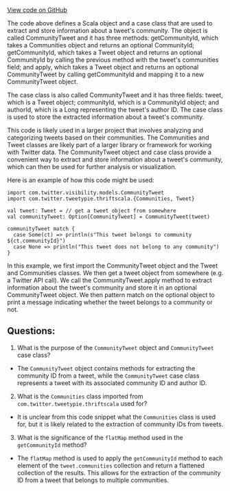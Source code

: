 [View code on GitHub](https://github.com/misbahsy/the-algorithm/visibilitylib/src/main/scala/com/twitter/visibility/models/CommunityTweet.scala)

The code above defines a Scala object and a case class that are used to extract and store information about a tweet's community. The object is called CommunityTweet and it has three methods: getCommunityId, which takes a Communities object and returns an optional CommunityId; getCommunityId, which takes a Tweet object and returns an optional CommunityId by calling the previous method with the tweet's communities field; and apply, which takes a Tweet object and returns an optional CommunityTweet by calling getCommunityId and mapping it to a new CommunityTweet object.

The case class is also called CommunityTweet and it has three fields: tweet, which is a Tweet object; communityId, which is a CommunityId object; and authorId, which is a Long representing the tweet's author ID. The case class is used to store the extracted information about a tweet's community.

This code is likely used in a larger project that involves analyzing and categorizing tweets based on their communities. The Communities and Tweet classes are likely part of a larger library or framework for working with Twitter data. The CommunityTweet object and case class provide a convenient way to extract and store information about a tweet's community, which can then be used for further analysis or visualization.

Here is an example of how this code might be used:

```
import com.twitter.visibility.models.CommunityTweet
import com.twitter.tweetypie.thriftscala.{Communities, Tweet}

val tweet: Tweet = // get a tweet object from somewhere
val communityTweet: Option[CommunityTweet] = CommunityTweet(tweet)

communityTweet match {
  case Some(ct) => println(s"This tweet belongs to community ${ct.communityId}")
  case None => println("This tweet does not belong to any community")
}
```

In this example, we first import the CommunityTweet object and the Tweet and Communities classes. We then get a tweet object from somewhere (e.g. a Twitter API call). We call the CommunityTweet.apply method to extract information about the tweet's community and store it in an optional CommunityTweet object. We then pattern match on the optional object to print a message indicating whether the tweet belongs to a community or not.
## Questions: 
 1. What is the purpose of the `CommunityTweet` object and `CommunityTweet` case class?
- The `CommunityTweet` object contains methods for extracting the community ID from a tweet, while the `CommunityTweet` case class represents a tweet with its associated community ID and author ID.

2. What is the `Communities` class imported from `com.twitter.tweetypie.thriftscala` used for?
- It is unclear from this code snippet what the `Communities` class is used for, but it is likely related to the extraction of community IDs from tweets.

3. What is the significance of the `flatMap` method used in the `getCommunityId` method?
- The `flatMap` method is used to apply the `getCommunityId` method to each element of the `tweet.communities` collection and return a flattened collection of the results. This allows for the extraction of the community ID from a tweet that belongs to multiple communities.